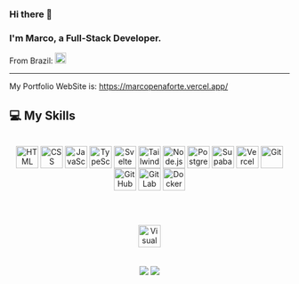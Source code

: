 ### Hi there 👋

<h3>I'm Marco, a Full-Stack Developer.</h3>
From Brazil: <img height = "20em" src="https://em-content.zobj.net/thumbs/120/google/350/flag-brazil_1f1e7-1f1f7.png"/>
<hr>

My Portfolio WebSite is: https://marcopenaforte.vercel.app/

## **💻 My Skills** 

<div style="display: inline_block" align="center">
  <br>
  <img align="center" alt="HTML" height="40" width="40" src="https://cdn.simpleicons.org/html5" />
<img align="center" alt="CSS" height="40" width="40" src="https://cdn.simpleicons.org/css3" />
<img align="center" alt="JavaScript" height="40" width="40" src="https://cdn.simpleicons.org/javascript" />
<img align="center" alt="TypeScript" height="40" width="40" src="https://cdn.simpleicons.org/typescript" />
<img align="center" alt="Svelte" height="40" width="40" src="https://cdn.simpleicons.org/svelte" />
<img align="center" alt="Tailwind CSS" height="40" width="40" src="https://cdn.simpleicons.org/tailwindcss" />
<img align="center" alt="Node.js" height="40" width="40" src="https://cdn.simpleicons.org/node-dot-js" />
<img align="center" alt="PostgreSQL" height="40" width="40" src="https://cdn.simpleicons.org/postgresql" />
<img align="center" alt="Supabase" height="40" width="40" src="https://cdn.simpleicons.org/supabase" />
<img align="center" alt="Vercel" height="40" width="40" src="https://cdn.simpleicons.org/vercel" />
<img align="center" alt="Git" height="40" width="40" src="https://cdn.simpleicons.org/git" />
<img align="center" alt="GitHub" height="40" width="40" src="https://cdn.simpleicons.org/github" />
<img align="center" alt="GitLab" height="40" width="40" src="https://cdn.simpleicons.org/gitlab" />
<img align="center" alt="Docker" height="40" width="40" src="https://cdn.simpleicons.org/docker" />

<br><br>

<img align="center" alt="Visual Studio Code" height="40" width="40" src="https://cdn.simpleicons.org/visualstudiocode" />

<br>

  <br>
</div>

<br>

<div align="center"> 
  <a href = "mailto:penafortemarco@gmail.com"><img src="https://img.shields.io/badge/-Gmail-%23333?style=for-the-badge&logo=gmail&logoColor=white" target="_blank"></a>
  <a href="https://www.linkedin.com/in/penafortemarco" target="_blank"><img src="https://img.shields.io/badge/-LinkedIn-%230077B5?style=for-the-badge&logo=linkedin&logoColor=white" target="_blank"></a> 
</div>
